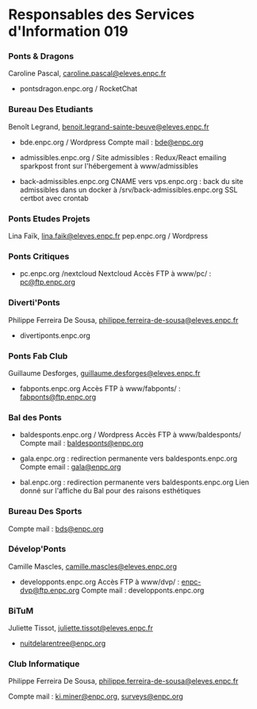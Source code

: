 # Responsables des Services d'Information 019

### Ponts & Dragons
Caroline Pascal, caroline.pascal@eleves.enpc.fr
* pontsdragon.enpc.org
/ RocketChat

### Bureau Des Etudiants
Benoît Legrand, benoit.legrand-sainte-beuve@eleves.enpc.fr

* bde.enpc.org
/ Wordpress
Compte mail : bde@enpc.org

* admissibles.enpc.org
/ Site admissibles :
Redux/React
emailing sparkpost
front sur l'hébergement à www/admissibles

* back-admissibles.enpc.org
CNAME vers vps.enpc.org :
back du site admissibles dans un docker à /srv/back-admissibles.enpc.org
SSL certbot avec crontab

### Ponts Etudes Projets
Lina Faïk, lina.faik@eleves.enpc.fr
pep.enpc.org
/ Wordpress

### Ponts Critiques

* pc.enpc.org
/nextcloud Nextcloud
Accès FTP à www/pc/ : pc@ftp.enpc.org

### Diverti'Ponts
Philippe Ferreira De Sousa, philippe.ferreira-de-sousa@eleves.enpc.fr

* divertiponts.enpc.org

### Ponts Fab Club
Guillaume Desforges, guillaume.desforges@eleves.enpc.fr

* fabponts.enpc.org
Accès FTP à www/fabponts/ : fabponts@ftp.enpc.org

### Bal des Ponts

* baldesponts.enpc.org
/ Wordpress
Accès FTP à www/baldesponts/
Compte mail : baldesponts@enpc.org

* gala.enpc.org : redirection permanente vers baldesponts.enpc.org
Compte email : gala@enpc.org

* bal.enpc.org : redirection permanente vers baldesponts.enpc.org
Lien donné sur l'affiche du Bal pour des raisons esthétiques

### Bureau Des Sports

Compte mail : bds@enpc.org

### Dévelop'Ponts
Camille Mascles, camille.mascles@eleves.enpc.org

* developponts.enpc.org
Accès FTP à www/dvp/ : enpc-dvp@ftp.enpc.org
Compte mail : developponts.enpc.org

### BiTuM
Juliette Tissot, juliette.tissot@eleves.enpc.fr

* nuitdelarentree@enpc.org

### Club Informatique
Philippe Ferreira De Sousa, philippe.ferreira-de-sousa@eleves.enpc.fr

Compte mail : ki.miner@enpc.org, surveys@enpc.org
